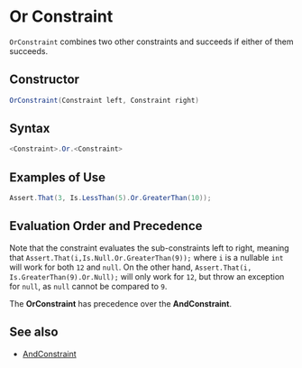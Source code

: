 # Or Constraint

`OrConstraint` combines two other constraints and succeeds if either of them succeeds.

## Constructor

```csharp
OrConstraint(Constraint left, Constraint right)
```

## Syntax

```csharp
<Constraint>.Or.<Constraint>
```

## Examples of Use

```csharp
Assert.That(3, Is.LessThan(5).Or.GreaterThan(10));
```

## Evaluation Order and Precedence

Note that the constraint evaluates the sub-constraints left to right, meaning that
`Assert.That(i,Is.Null.Or.GreaterThan(9));` where `i` is a nullable `int` will work for both `12` and `null`. On the
other hand, `Assert.That(i, Is.GreaterThan(9).Or.Null);` will only work for `12`, but throw an exception for `null`, as
`null` cannot be compared to `9`.

The **OrConstraint** has precedence over the **AndConstraint**.

## See also

* [AndConstraint](AndConstraint.md)
